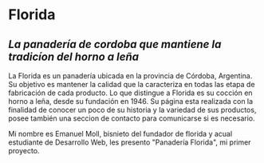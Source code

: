 # Florida
## _La panadería de cordoba que mantiene la tradicíon del horno a leña_

La Florida es un panadería ubicada en  la provincia de Córdoba, Argentina. Su objetivo es mantener la calidad que la caracteriza en todas las etapa de fabricación de cada   producto. Lo que distingue a Florida es su cocción en horno a leña, desde su fundación en 1946.
Su página esta realizada con la finalidad de conocer un poco de su historia y la variedad de sus productos, posee también una seccion de contacto para comunicarse si es necesario.

Mi nombre es Emanuel Moll, bisnieto del fundador de florida y acual estudiante de Desarrollo Web, les presento "Panadería Florida", mi primer proyecto. 

